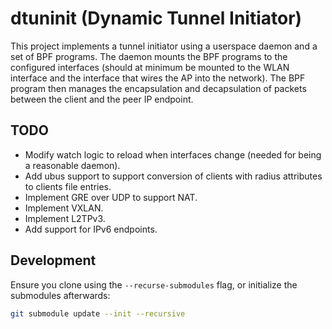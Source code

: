# dtuninit (Dynamic Tunnel Initiator)

This project implements a tunnel initiator using a userspace daemon and a set of BPF programs. The
daemon mounts the BPF programs to the configured interfaces (should at minimum be mounted to the
WLAN interface and the interface that wires the AP into the network). The BPF program then manages
the encapsulation and decapsulation of packets between the client and the peer IP endpoint.

## TODO

- Modify watch logic to reload when interfaces change (needed for being a reasonable daemon).
- Add ubus support to support conversion of clients with radius attributes to clients file entries.
- Implement GRE over UDP to support NAT.
- Implement VXLAN.
- Implement L2TPv3.
- Add support for IPv6 endpoints.

## Development

Ensure you clone using the `--recurse-submodules` flag, or initialize the submodules afterwards:

```sh
git submodule update --init --recursive
```
